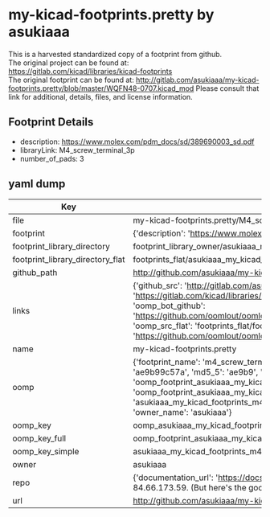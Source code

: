 # my-kicad-footprints.pretty by asukiaaa  
This is a harvested standardized copy of a footprint from github.  
The original project can be found at:  
https://gitlab.com/kicad/libraries/kicad-footprints  
The original footprint can be found at:
http://gitlab.com/asukiaaa/my-kicad-footprints.pretty/blob/master/WQFN48-0707.kicad_mod
Please consult that link for additional, details, files, and license information.  
## Footprint Details
* description: https://www.molex.com/pdm_docs/sd/389690003_sd.pdf  
* libraryLink: M4_screw_terminal_3p  
* number_of_pads: 3  
## yaml dump  
| Key | Value |  
| --- | --- |  
| file | my-kicad-footprints.pretty/M4_screw_terminal_3p.kicad_mod |  
| footprint | {'description': 'https://www.molex.com/pdm_docs/sd/389690003_sd.pdf', 'libraryLink': 'M4_screw_terminal_3p', 'number_of_pads': 3} |  
| footprint_library_directory | footprint_library_owner/asukiaaa_my-kicad-footprints.pretty |  
| footprint_library_directory_flat | footprints_flat/asukiaaa_my_kicad_footprints_m4_screw_terminal_3p/working |  
| github_path | http://github.com/asukiaaa/my-kicad-footprints.pretty/blob/master/M4_screw_terminal_3p.kicad_mod |  
| links | {'github_src': 'http://gitlab.com/asukiaaa/my-kicad-footprints.pretty/blob/master/WQFN48-0707.kicad_mod', 'github_src_repo': 'https://gitlab.com/kicad/libraries/kicad-footprints', 'oomp_bot': 'footprints/asukiaaa_my_kicad_footprints_m4_screw_terminal_3p/working', 'oomp_bot_github': 'https://github.com/oomlout/oomlout_oomp_footprint_bot/tree/main/footprints/asukiaaa_my_kicad_footprints_m4_screw_terminal_3p/working', 'oomp_src_flat': 'footprints_flat/footprints_flat/asukiaaa_my_kicad_footprints_m4_screw_terminal_3p/working', 'oomp_src_flat_github': 'https://github.com/oomlout/oomlout_oomp_footprint_src/tree/main/footprints_flat/asukiaaa_my_kicad_footprints_m4_screw_terminal_3p/working'} |  
| name | my-kicad-footprints.pretty |  
| oomp | {'footprint_name': 'm4_screw_terminal_3p', 'library_name': 'my_kicad_footprints', 'md5': 'ae9b99c57a761a1b2f0316fd980424dd', 'md5_10': 'ae9b99c57a', 'md5_5': 'ae9b9', 'md5_6': 'ae9b99', 'oomp_key': 'oomp_asukiaaa_my_kicad_footprints_m4_screw_terminal_3p', 'oomp_key_extra': 'oomp_footprint_asukiaaa_my_kicad_footprints_m4_screw_terminal_3p', 'oomp_key_full': 'oomp_footprint_asukiaaa_my_kicad_footprints_m4_screw_terminal_3p_ae9b99', 'oomp_key_simple': 'asukiaaa_my_kicad_footprints_m4_screw_terminal_3p', 'original_filename': 'my-kicad-footprints.pretty/M4_screw_terminal_3p.kicad_mod', 'owner_name': 'asukiaaa'} |  
| oomp_key | oomp_asukiaaa_my_kicad_footprints_m4_screw_terminal_3p |  
| oomp_key_full | oomp_footprint_asukiaaa_my_kicad_footprints_m4_screw_terminal_3p |  
| oomp_key_simple | asukiaaa_my_kicad_footprints_m4_screw_terminal_3p |  
| owner | asukiaaa |  
| repo | {'documentation_url': 'https://docs.github.com/rest/overview/resources-in-the-rest-api#rate-limiting', 'message': "API rate limit exceeded for 84.66.173.59. (But here's the good news: Authenticated requests get a higher rate limit. Check out the documentation for more details.)"} |  
| url | http://github.com/asukiaaa/my-kicad-footprints.pretty |  

